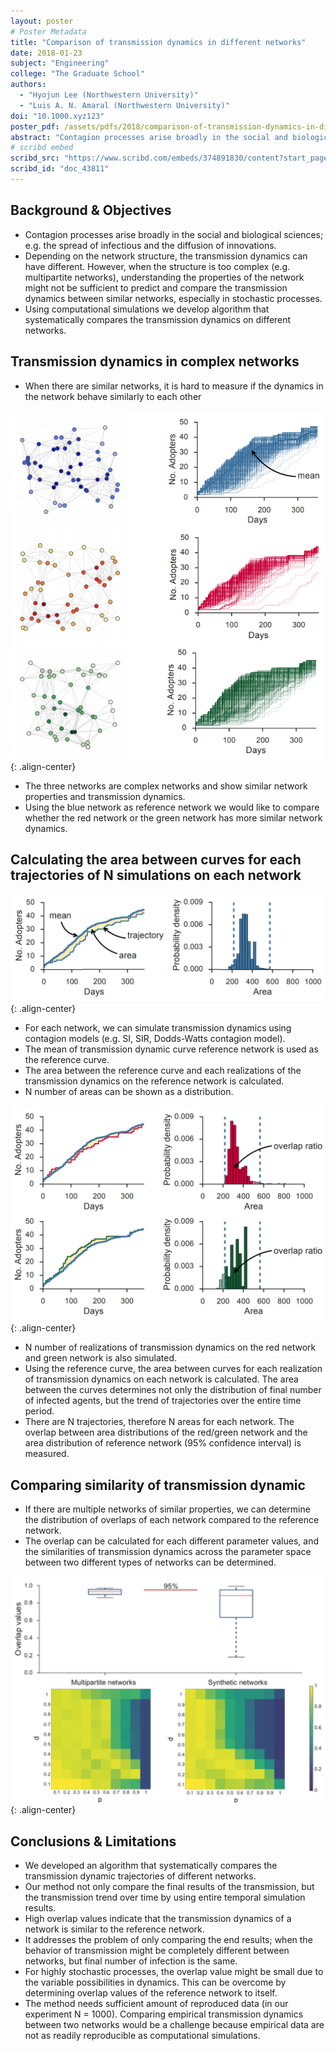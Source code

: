 ```yaml
---
layout: poster
# Poster Metadata
title: "Comparison of transmission dynamics in different networks"
date: 2018-01-23
subject: "Engineering"
college: "The Graduate School"
authors:
  - "Hyojun Lee (Northwestern University)"
  - "Luis A. N. Amaral (Northwestern University)"
doi: "10.1000.xyz123"
poster_pdf: /assets/pdfs/2018/comparison-of-transmission-dynamics-in-different-networks.pdf
abstract: "Contagion processes arise broadly in the social and biological sciences, manifested as, for example the spread of infectious and the diffusion of innovations. Depending on the network structure, the transmission dynamics can have different. However, when the structure is too complex (e.g. multipartite networks), understanding the properties of the network might not be sufficient to predict and compare the transmission dynamics between similar networks. We developed an algorithm that systematically compares the transmission dynamic trajectories of different networks. Our method not only compare the final results of the transmission, but the transmission trend over time by using entire temporal simulation results. Our method can indicate that the transmission dynamics of a network is similar or dissimilar to the reference network. The algorithm addresses the problem of only comparing the end results; when the behavior of transmission might be completely different between networks, but final number of infection is the same. For highly stochastic processes, the algorithm may deduce higher dissimilarities due to the variable possibilities in dynamics. This can be overcome by determining whether the reference network show high dissimilarity to itself. By investigating the entire parameter space of transmission model that is being used, the similarity trend can be determined for both the reference network and comparing network. The method needs sufficient amount of reproduced data (in our experiment N = 1000). Comparing empirical transmission dynamics between two networks would be a challenge because empirical data are not as readily reproducible as computational simulations."
# scribd embed
scribd_src: "https://www.scribd.com/embeds/374891830/content?start_page=1&view_mode=scroll&access_key=key-yJeTJ0aVMQLoN2gnJcUf&show_recommendations=true"
scribd_id: "doc_43811"
---
```

## Background & Objectives
- Contagion processes arise broadly in the social and biological sciences; e.g. the spread of infectious and the diffusion of innovations.
- Depending on the network structure, the transmission dynamics can have different. However, when the structure is too complex (e.g. multipartite networks), understanding the properties of the network might not be sufficient to predict and compare the transmission dynamics between similar networks, especially in stochastic processes.
- Using computational simulations we develop algorithm that systematically compares the transmission dynamics on different networks.

## Transmission dynamics in complex networks
- When there are similar networks, it is hard to measure if the dynamics in the network behave similarly to each other

![Figure 1](/assets/images/2018/comparison-of-transmission-dynamics-in-different-networks-1.png){: .align-center}

- The three networks are complex networks and show similar network properties and transmission dynamics.
- Using the blue network as reference network we would like to compare whether the red network or the green network has more similar network dynamics.

## Calculating the area between curves for each trajectories of N simulations on each network
![Figure 2](/assets/images/2018/comparison-of-transmission-dynamics-in-different-networks-2.png){: .align-center}

- For each network, we can simulate transmission dynamics using contagion models (e.g. SI, SIR, Dodds-Watts contagion model).
- The mean of transmission dynamic curve reference network is used as the reference curve.
- The area between the reference curve and each realizations of the transmission dynamics on the reference network is calculated.
- N number of areas can be shown as a distribution.

![Figure 3](/assets/images/2018/comparison-of-transmission-dynamics-in-different-networks-3.png){: .align-center}

- N number of realizations of transmission dynamics on the red network and green network is also simulated.
- Using the reference curve, the area between curves for each realization of transmission dynamics on each network is calculated. The area between the curves determines not only the distribution of final number of infected agents, but the trend of trajectories over the entire time period.
- There are N trajectories, therefore N areas for each network. The overlap between area distributions of the red/green network and the area distribution of reference network (95% confidence interval) is measured.

## Comparing similarity of transmission dynamic
- If there are multiple networks of similar properties, we can determine the distribution of overlaps of each network compared to the reference network.
- The overlap can be calculated for each different parameter values, and the similarities of transmission dynamics across the parameter space between two different types of networks can be determined.

![Figure 4](/assets/images/2018/comparison-of-transmission-dynamics-in-different-networks-4.png){: .align-center}

## Conclusions & Limitations

- We developed an algorithm that systematically compares the transmission dynamic trajectories of different networks.
- Our method not only compare the final results of the transmission, but the transmission trend over time by using entire temporal simulation results.
- High overlap values indicate that the transmission dynamics of a network is similar to the reference network.
- It addresses the problem of only comparing the end results; when the behavior of transmission might be completely different between networks, but final number of infection is the same.
- For highly stochastic processes, the overlap value might be small due to the variable possibilities in dynamics. This can be overcome by determining overlap values of the reference network to itself.
- The method needs sufficient amount of reproduced data (in our experiment N = 1000). Comparing empirical transmission dynamics between two networks would be a challenge because empirical data are not as readily reproducible as computational simulations.
